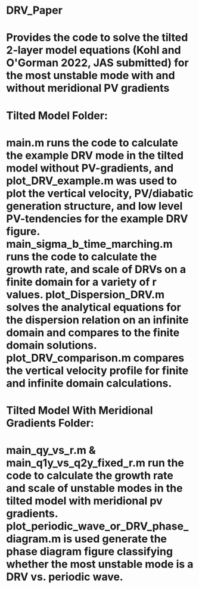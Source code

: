 # DRV_Paper
# Provides the code to solve the tilted 2-layer model equations (Kohl and O'Gorman 2022, JAS submitted) for the most unstable mode with and without meridional PV gradients

# Tilted Model Folder: 
# main.m runs the code to calculate the example DRV mode in the tilted model without PV-gradients, and plot_DRV_example.m was used to plot the vertical velocity, PV/diabatic generation structure, and low level PV-tendencies for the example DRV figure. main_sigma_b_time_marching.m runs the code to calculate the growth rate, and scale of DRVs on a finite domain for a variety of r values. plot_Dispersion_DRV.m solves the analytical equations for the dispersion relation on an infinite domain and compares to the finite domain solutions. plot_DRV_comparison.m compares the vertical velocity profile for finite and infinite domain calculations.

# Tilted Model With Meridional Gradients Folder:
# main_qy_vs_r.m & main_q1y_vs_q2y_fixed_r.m run the code to calculate the growth rate and scale of unstable modes in the tilted model with meridional pv gradients. plot_periodic_wave_or_DRV_phase_diagram.m is used generate the phase diagram figure classifying whether the most unstable mode is a DRV vs. periodic wave.






